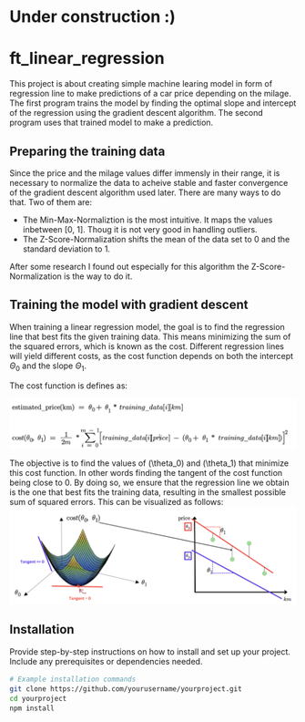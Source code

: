 # Under construction :)

# ft_linear_regression
This project is about creating simple machine learing model in form of regression line to make predictions of a car price depending on the milage. The first program trains the model by finding the optimal slope and intercept of the regression using the gradient descent algorithm. The second program uses that trained model to make a prediction.

## Preparing the training data
Since the price and the milage values differ immensly in their range, it is necessary to normalize the data to acheive stable and faster convergence of the gradient descent algorithm used later. There are many ways to do that. Two of them are: 
- The Min-Max-Normaliztion is the most intuitive. It maps the values inbetween [0, 1]. Thoug it is not very good in handling outliers.
- The Z-Score-Normalization shifts the mean of the data set to 0 and the standard deviation to 1.

After some research I found out especially for this algorithm the Z-Score-Normalization is the way to do it.

## Training the model with gradient descent

When training a linear regression model, the goal is to find the regression line that best fits the given training data. This means minimizing the sum of the squared errors, which is known as the cost. Different regression lines will yield different costs, as the cost function depends on both the intercept $Θ_0$ and the slope $Θ_1$.

The cost function is defines as:

![lin_reg1](https://raw.githubusercontent.com/alexehrlich/42Rio-AI-ft_linear_regression/main/images/formulas.png)

The objective is to find the values of \(\theta_0\) and \(\theta_1\) that minimize this cost function. In other words finding the tangent of the cost function being close to 0. By doing so, we ensure that the regression line we obtain is the one that best fits the training data, resulting in the smallest possible sum of squared errors. This can be visualized as follows:![lin_reg1](https://raw.githubusercontent.com/alexehrlich/42Rio-AI-ft_linear_regression/main/images/cost.png)


## Installation

Provide step-by-step instructions on how to install and set up your project. Include any prerequisites or dependencies needed.

```bash
# Example installation commands
git clone https://github.com/yourusername/yourproject.git
cd yourproject
npm install
